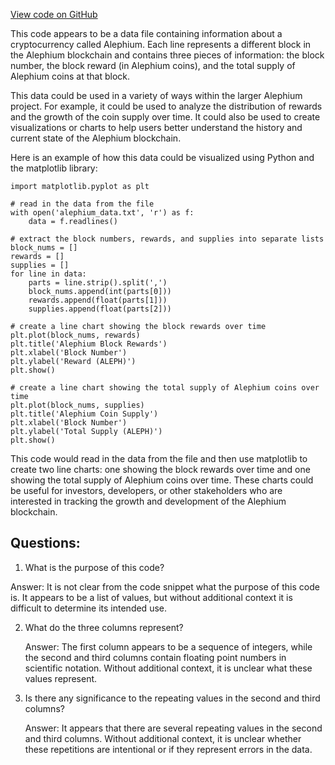 [View code on GitHub](https://github.com/alephium/alephium/protocol/src/main/resources/time-inflation.csv)

This code appears to be a data file containing information about a cryptocurrency called Alephium. Each line represents a different block in the Alephium blockchain and contains three pieces of information: the block number, the block reward (in Alephium coins), and the total supply of Alephium coins at that block. 

This data could be used in a variety of ways within the larger Alephium project. For example, it could be used to analyze the distribution of rewards and the growth of the coin supply over time. It could also be used to create visualizations or charts to help users better understand the history and current state of the Alephium blockchain. 

Here is an example of how this data could be visualized using Python and the matplotlib library:

```
import matplotlib.pyplot as plt

# read in the data from the file
with open('alephium_data.txt', 'r') as f:
    data = f.readlines()

# extract the block numbers, rewards, and supplies into separate lists
block_nums = []
rewards = []
supplies = []
for line in data:
    parts = line.strip().split(',')
    block_nums.append(int(parts[0]))
    rewards.append(float(parts[1]))
    supplies.append(float(parts[2]))

# create a line chart showing the block rewards over time
plt.plot(block_nums, rewards)
plt.title('Alephium Block Rewards')
plt.xlabel('Block Number')
plt.ylabel('Reward (ALEPH)')
plt.show()

# create a line chart showing the total supply of Alephium coins over time
plt.plot(block_nums, supplies)
plt.title('Alephium Coin Supply')
plt.xlabel('Block Number')
plt.ylabel('Total Supply (ALEPH)')
plt.show()
```

This code would read in the data from the file and then use matplotlib to create two line charts: one showing the block rewards over time and one showing the total supply of Alephium coins over time. These charts could be useful for investors, developers, or other stakeholders who are interested in tracking the growth and development of the Alephium blockchain.
## Questions: 
 1. What is the purpose of this code?
   
   Answer: It is not clear from the code snippet what the purpose of this code is. It appears to be a list of values, but without additional context it is difficult to determine its intended use.

2. What do the three columns represent?
   
   Answer: The first column appears to be a sequence of integers, while the second and third columns contain floating point numbers in scientific notation. Without additional context, it is unclear what these values represent.

3. Is there any significance to the repeating values in the second and third columns?
   
   Answer: It appears that there are several repeating values in the second and third columns. Without additional context, it is unclear whether these repetitions are intentional or if they represent errors in the data.